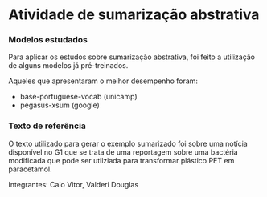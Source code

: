 # Atividade de sumarização abstrativa



### Modelos estudados

Para aplicar os estudos sobre sumarização abstrativa, foi feito a utilização de alguns modelos já pré-treinados.

Aqueles que apresentaram o melhor desempenho foram:

- base-portuguese-vocab (unicamp)
- pegasus-xsum (google)
  
### Texto de referência

O texto utilizado para gerar o exemplo sumarizado foi sobre uma notícia disponível no G1 que se trata de uma reportagem sobre
uma bactéria modificada que pode ser utilziada para transformar plástico PET em paracetamol.

Integrantes:
Caio Vitor, Valderi Douglas
